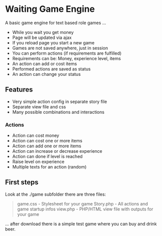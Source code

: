 
Waiting Game Engine
===================

A basic game engine for text based role games ...

* While you wait you get money
* Page will be updated via ajax
* If you reload page you start a new game
* Games are not saved anywhere, just in session
* You can perform actions (if requirements are fulfilled)
* Requirements can be: Money, experience level, items
* An action can add or cost items
* Performed actions are saved as status
* An action can change your status


Features
--------

* Very simple action config in separate story file
* Separate view file and css
* Many possible combinations and interactions


### Actions

* Action can cost money
* Action can cost one or more items
* Action can add one or more items
* Action can increase or decrease experience
* Action can done if level is reached
* Raise level on experience
* Multiple texts for an action (random)


First steps
-----------

Look at the ./game subfolder there are three files:

> game.css	- Stylesheet for your game
> Story.php - All actions and game startup infos
> view.php	- PHP/HTML view file with outputs for your game

... after download there is a simple test game where you can buy and drink beer.




